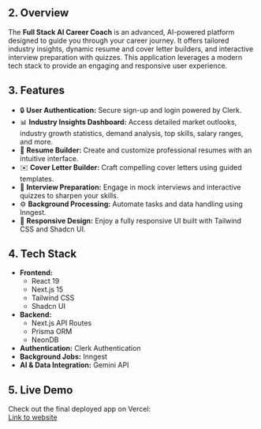 
## 2. Overview

The **Full Stack AI Career Coach** is an advanced, AI-powered platform designed to guide you through your career journey. It offers tailored industry insights, dynamic resume and cover letter builders, and interactive interview preparation with quizzes. This application leverages a modern tech stack to provide an engaging and responsive user experience.

## 3. Features

- 🔒 **User Authentication:** Secure sign-up and login powered by Clerk.
- 📊 **Industry Insights Dashboard:** Access detailed market outlooks, industry growth statistics, demand analysis, top skills, salary ranges, and more.
- 📝 **Resume Builder:** Create and customize professional resumes with an intuitive interface.
- ✉️ **Cover Letter Builder:** Craft compelling cover letters using guided templates.
- 🎤 **Interview Preparation:** Engage in mock interviews and interactive quizzes to sharpen your skills.
- ⚙️ **Background Processing:** Automate tasks and data handling using Inngest.
- 📱 **Responsive Design:** Enjoy a fully responsive UI built with Tailwind CSS and Shadcn UI.

## 4. Tech Stack

- **Frontend:**
  - React 19
  - Next.js 15 
  - Tailwind CSS 
  - Shadcn UI 
- **Backend:**
  - Next.js API Routes
  - Prisma ORM
  - NeonDB
- **Authentication:** Clerk Authentication
- **Background Jobs:** Inngest
- **AI & Data Integration:** Gemini API

## 5. Live Demo

Check out the final deployed app on Vercel:  
[Link to website](https://ai-career-coach-nu-five.vercel.app/)



